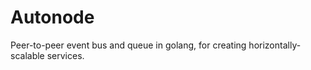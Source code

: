 # Autonode

Peer-to-peer event bus and queue in golang, for creating horizontally-scalable services.
